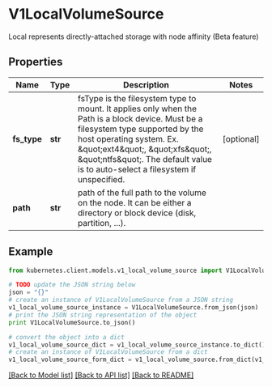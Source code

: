# V1LocalVolumeSource

Local represents directly-attached storage with node affinity (Beta feature)

## Properties

Name | Type | Description | Notes
------------ | ------------- | ------------- | -------------
**fs_type** | **str** | fsType is the filesystem type to mount. It applies only when the Path is a block device. Must be a filesystem type supported by the host operating system. Ex. \&quot;ext4\&quot;, \&quot;xfs\&quot;, \&quot;ntfs\&quot;. The default value is to auto-select a filesystem if unspecified. | [optional] 
**path** | **str** | path of the full path to the volume on the node. It can be either a directory or block device (disk, partition, ...). | 

## Example

```python
from kubernetes.client.models.v1_local_volume_source import V1LocalVolumeSource

# TODO update the JSON string below
json = "{}"
# create an instance of V1LocalVolumeSource from a JSON string
v1_local_volume_source_instance = V1LocalVolumeSource.from_json(json)
# print the JSON string representation of the object
print V1LocalVolumeSource.to_json()

# convert the object into a dict
v1_local_volume_source_dict = v1_local_volume_source_instance.to_dict()
# create an instance of V1LocalVolumeSource from a dict
v1_local_volume_source_form_dict = v1_local_volume_source.from_dict(v1_local_volume_source_dict)
```
[[Back to Model list]](../README.md#documentation-for-models) [[Back to API list]](../README.md#documentation-for-api-endpoints) [[Back to README]](../README.md)


